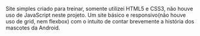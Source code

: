 
Site simples criado para treinar, somente utilizei HTML5 e CSS3, não houve uso de JavaScript neste projeto. Um site básico e responsivo(não houve uso de grid, nem flexbox) com o intuito de contar brevemente a história dos mascotes da Android.
